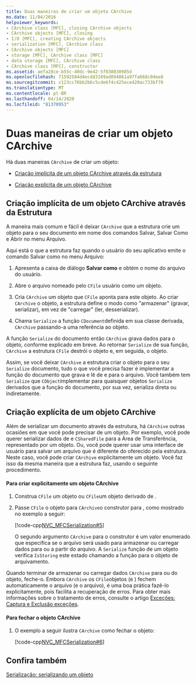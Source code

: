 ```yaml
---
title: Duas maneiras de criar um objeto CArchive
ms.date: 11/04/2016
helpviewer_keywords:
- CArchive class [MFC], closing CArchive objects
- CArchive objects [MFC], closing
- I/O [MFC], creating CArchive objects
- serialization [MFC], CArchive class
- CArchive objects [MFC]
- storage [MFC], CArchive class [MFC]
- data storage [MFC], CArchive class
- CArchive class [MFC], constructor
ms.assetid: aefa28ce-b55c-40dc-9e42-5f038030985d
ms.openlocfilehash: 71592584d4ecdd3169ad894861a97fa668c04ee8
ms.sourcegitcommit: c123cc76bb2b6c5cde6f4c425ece420ac733bf70
ms.translationtype: MT
ms.contentlocale: pt-BR
ms.lasthandoff: 04/14/2020
ms.locfileid: "81370953"
---
```

# <a name="two-ways-to-create-a-carchive-object"></a>Duas maneiras de criar um objeto CArchive

Há duas maneiras `CArchive` de criar um objeto:

- [Criação implícita de um objeto CArchive através da estrutura](#_core_implicit_creation_of_a_carchive_object_via_the_framework)

- [Criação explícita de um objeto CArchive](#_core_explicit_creation_of_a_carchive_object)

## <a name="implicit-creation-of-a-carchive-object-via-the-framework"></a><a name="_core_implicit_creation_of_a_carchive_object_via_the_framework"></a>Criação implícita de um objeto CArchive através da Estrutura

A maneira mais comum e fácil é deixar `CArchive` que a estrutura crie um objeto para o seu documento em nome dos comandos Salvar, Salvar Como e Abrir no menu Arquivo.

Aqui está o que a estrutura faz quando o usuário do seu aplicativo emite o comando Salvar como no menu Arquivo:

1. Apresenta a caixa de diálogo **Salvar como** e obtém o nome do arquivo do usuário.

1. Abre o arquivo nomeado pelo `CFile` usuário como um objeto.

1. Cria `CArchive` um objeto que `CFile` aponta para este objeto. Ao criar `CArchive` o objeto, a estrutura define o modo como "armazenar" (gravar, serializar), em vez de "carregar" (ler, desserializar).

1. Chama `Serialize` a função `CDocument`definida em sua classe derivada, `CArchive` passando-a uma referência ao objeto.

A função `Serialize` do documento então `CArchive` grava dados para o objeto, conforme explicado em breve. Ao retornar `Serialize` de sua função, `CArchive` a estrutura `CFile` destrói o objeto e, em seguida, o objeto.

Assim, se você deixar `CArchive` a estrutura criar o objeto para o seu `Serialize` documento, tudo o que você precisa fazer é implementar a função do documento que grava e lê de e para o arquivo. Você também tem `Serialize` que `CObject`implementar para quaisquer objetos `Serialize` derivados que a função do documento, por sua vez, serializa direta ou indiretamente.

## <a name="explicit-creation-of-a-carchive-object"></a><a name="_core_explicit_creation_of_a_carchive_object"></a>Criação explícita de um objeto CArchive

Além de serializar um documento através da estrutura, há `CArchive` outras ocasiões em que você pode precisar de um objeto. Por exemplo, você pode querer serializar dados de e `CSharedFile` para a Área de Transferência, representado por um objeto. Ou, você pode querer usar uma interface de usuário para salvar um arquivo que é diferente do oferecido pela estrutura. Neste caso, você pode criar `CArchive` explicitamente um objeto. Você faz isso da mesma maneira que a estrutura faz, usando o seguinte procedimento.

#### <a name="to-explicitly-create-a-carchive-object"></a>Para criar explicitamente um objeto CArchive

1. Construa `CFile` um objeto ou `CFile`um objeto derivado de .

1. Passe `CFile` o objeto para `CArchive`o construtor para , como mostrado no exemplo a seguir:

   [!code-cpp[NVC_MFCSerialization#5](../mfc/codesnippet/cpp/two-ways-to-create-a-carchive-object_1.cpp)]

   O segundo argumento `CArchive` para o construtor é um valor enumerado que especifica se o arquivo será usado para armazenar ou carregar dados para ou a partir do arquivo. A `Serialize` função de um objeto verifica `IsStoring` este estado chamando a função para o objeto de arquivamento.

Quando terminar de armazenar ou carregar dados `CArchive` para ou do objeto, feche-o. Embora `CArchive` os `CFile`objetos (e ) fechem automaticamente o arquivo (e o arquivo), é uma boa prática fazê-lo explicitamente, pois facilita a recuperação de erros. Para obter mais informações sobre o tratamento de erros, consulte o artigo [Exceções: Captura e Exclusão exceções](../mfc/exceptions-catching-and-deleting-exceptions.md).

#### <a name="to-close-the-carchive-object"></a>Para fechar o objeto CArchive

1. O exemplo a seguir ilustra `CArchive` como fechar o objeto:

   [!code-cpp[NVC_MFCSerialization#6](../mfc/codesnippet/cpp/two-ways-to-create-a-carchive-object_2.cpp)]

## <a name="see-also"></a>Confira também

[Serialização: serializando um objeto](../mfc/serialization-serializing-an-object.md)
